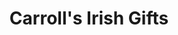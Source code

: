---
title: "Carroll's Irish Gifts"
url: /cork/carrolls-irish-gifts-saint-patricks-street/
shop: gift
---